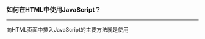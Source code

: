 ### 如何在HTML中使用JavaScript？
***
向HTML页面中插入JavaScript的主要方法就是使用<script>元素  

#### 使用方式  

使用<script>元素的方式有两种：  

1.直接在页面中嵌入JavaScript代码  
```
<script type="text/javascript">
  document.write('hello!我是内部嵌入的JavaScript代码')
</script>
```
2.引入外部JavaScript文件，通过src属性指向外部JavaScript文件的链接
```
<script type="text/javascript" src="example.js"></script>
```
使用src属性的<script>元素不应该在标签内部之前再编写额外的JavaScript代码，如果包含了嵌入的代码，则只会下载并执行外部脚本，嵌入的代码会被忽略。  
```
<script type="text/javascript" src="example.js">
  //此代码不会执行，会被浏览器忽略，此处加载的是外部引入的example.js文件
  documnet.write('hello!我是内部嵌入的JavaScript')
</script>
```

通过<script>元素的src属性还可以加载不同域的JavaScript文件，这里也可以通过<script>标签来实现跨域请求  

#### 加载过程

在浏览器对JavaScript代码进行解析的过程中，页面中的其余内容都不会被浏览器加载或显示，也就是说解析JavaScript代码会阻塞页面渲染HTML以及CSS样式。如果我们不想让JavaScript代码阻塞浏览器渲染页面，这时候就要说一下它的async和defer这两个属性了。  

**async: 可选，表示应该下载脚本但不妨碍页面中的其他操作，即异步下载脚本并且立即执行脚本，只对外部引入脚本文件有效**  
  
**defer: 可选，表示脚本可以延迟到文档完全被解析和显示之后再执行，即异步下载脚本并且等待文档完全被解析完成后执行脚本，只对外部引入脚本文件有效**  

带有async属性的<script>元素解析顺序并不能确保一致，defer属性的<script>在整个文档加载完成后会依次执行

如果<script>元素中不包含async和defer属性，则浏览器会按照<script>元素在页面中的出现顺序对它们进行依次解析。所以对于有很多外部引入的JavaScript文件建议放在<body>元素中页面的内容后面  

